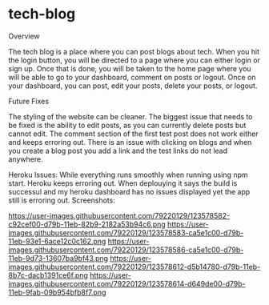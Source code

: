 # tech-blog

Overview

The tech blog is a place where you can post blogs about tech. When you hit the login button, you will be directed to a page where you can either login or sign up. Once that is done, you will be taken to the home page where you will be able to go to your dashboard, comment on posts or logout. Once on your dashboard, you can post, edit your posts, delete your posts, or logout. 

Future Fixes

The styling of the website can be cleaner. The biggest issue that needs to be fixed is the ability to edit posts, as you can currently delete posts but cannot edit. The comment section of the first test post does not work either and keeps erroring out. There is an issue with clicking on blogs and when you create a blog post you add a link and the test links do not lead anywhere. 

Heroku Issues:
While everything runs smoothly when running using npm start. Heroku keeps erroring out. When deplouying it says the build is successul and my heroku dashboard has no issues displayed yet the app still is erroring out. 
Screenshots: 

https://user-images.githubusercontent.com/79220129/123578582-c92cef00-d79b-11eb-82b9-2182a53b94c6.png
https://user-images.githubusercontent.com/79220129/123578583-ca5e1c00-d79b-11eb-93e1-6ace12c0c162.png
https://user-images.githubusercontent.com/79220129/123578586-ca5e1c00-d79b-11eb-9d73-13607ba9bf43.png
https://user-images.githubusercontent.com/79220129/123578612-d5b14780-d79b-11eb-8b7c-dacb1391ce6f.png
https://user-images.githubusercontent.com/79220129/123578614-d649de00-d79b-11eb-9fab-09b954bfb8f7.png

